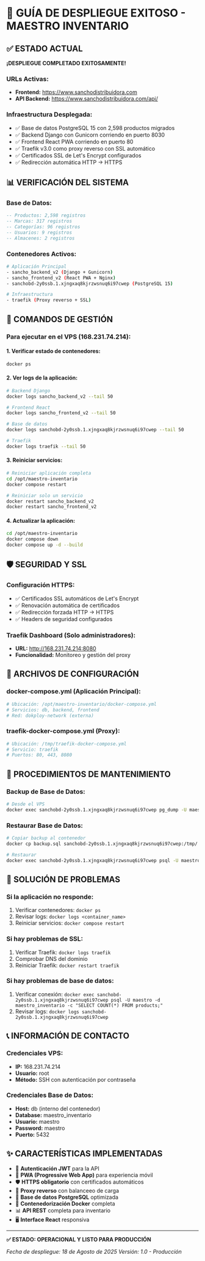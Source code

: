 # 🚀 GUÍA DE DESPLIEGUE EXITOSO - MAESTRO INVENTARIO

## ✅ ESTADO ACTUAL
**¡DESPLIEGUE COMPLETADO EXITOSAMENTE!**

### URLs Activas:
- **Frontend:** https://www.sanchodistribuidora.com
- **API Backend:** https://www.sanchodistribuidora.com/api/

### Infraestructura Desplegada:
- ✅ Base de datos PostgreSQL 15 con 2,598 productos migrados
- ✅ Backend Django con Gunicorn corriendo en puerto 8030
- ✅ Frontend React PWA corriendo en puerto 80
- ✅ Traefik v3.0 como proxy reverso con SSL automático
- ✅ Certificados SSL de Let's Encrypt configurados
- ✅ Redirección automática HTTP → HTTPS

## 📊 VERIFICACIÓN DEL SISTEMA

### Base de Datos:
```sql
-- Productos: 2,598 registros
-- Marcas: 317 registros  
-- Categorías: 96 registros
-- Usuarios: 9 registros
-- Almacenes: 2 registros
```

### Contenedores Activos:
```bash
# Aplicación Principal
- sancho_backend_v2 (Django + Gunicorn)
- sancho_frontend_v2 (React PWA + Nginx)
- sanchobd-2y0ssb.1.xjngxaq8kjrzwsnuq6i97cwep (PostgreSQL 15)

# Infraestructura
- traefik (Proxy reverso + SSL)
```

## 🔧 COMANDOS DE GESTIÓN

### Para ejecutar en el VPS (168.231.74.214):

#### 1. Verificar estado de contenedores:
```bash
docker ps
```

#### 2. Ver logs de la aplicación:
```bash
# Backend Django
docker logs sancho_backend_v2 --tail 50

# Frontend React
docker logs sancho_frontend_v2 --tail 50

# Base de datos
docker logs sanchobd-2y0ssb.1.xjngxaq8kjrzwsnuq6i97cwep --tail 50

# Traefik
docker logs traefik --tail 50
```

#### 3. Reiniciar servicios:
```bash
# Reiniciar aplicación completa
cd /opt/maestro-inventario
docker compose restart

# Reiniciar solo un servicio
docker restart sancho_backend_v2
docker restart sancho_frontend_v2
```

#### 4. Actualizar la aplicación:
```bash
cd /opt/maestro-inventario
docker compose down
docker compose up -d --build
```

## 🛡️ SEGURIDAD Y SSL

### Configuración HTTPS:
- ✅ Certificados SSL automáticos de Let's Encrypt
- ✅ Renovación automática de certificados
- ✅ Redirección forzada HTTP → HTTPS
- ✅ Headers de seguridad configurados

### Traefik Dashboard (Solo administradores):
- **URL:** http://168.231.74.214:8080
- **Funcionalidad:** Monitoreo y gestión del proxy

## 📁 ARCHIVOS DE CONFIGURACIÓN

### docker-compose.yml (Aplicación Principal):
```yaml
# Ubicación: /opt/maestro-inventario/docker-compose.yml
# Servicios: db, backend, frontend
# Red: dokploy-network (externa)
```

### traefik-docker-compose.yml (Proxy):
```yaml
# Ubicación: /tmp/traefik-docker-compose.yml
# Servicio: traefik
# Puertos: 80, 443, 8080
```

## 🔄 PROCEDIMIENTOS DE MANTENIMIENTO

### Backup de Base de Datos:
```bash
# Desde el VPS
docker exec sanchobd-2y0ssb.1.xjngxaq8kjrzwsnuq6i97cwep pg_dump -U maestro -d maestro_inventario > backup_$(date +%Y%m%d_%H%M%S).sql
```

### Restaurar Base de Datos:
```bash
# Copiar backup al contenedor
docker cp backup.sql sanchobd-2y0ssb.1.xjngxaq8kjrzwsnuq6i97cwep:/tmp/

# Restaurar
docker exec sanchobd-2y0ssb.1.xjngxaq8kjrzwsnuq6i97cwep psql -U maestro -d maestro_inventario -f /tmp/backup.sql
```

## 🚨 SOLUCIÓN DE PROBLEMAS

### Si la aplicación no responde:
1. Verificar contenedores: `docker ps`
2. Revisar logs: `docker logs <container_name>`
3. Reiniciar servicios: `docker compose restart`

### Si hay problemas de SSL:
1. Verificar Traefik: `docker logs traefik`
2. Comprobar DNS del dominio
3. Reiniciar Traefik: `docker restart traefik`

### Si hay problemas de base de datos:
1. Verificar conexión: `docker exec sanchobd-2y0ssb.1.xjngxaq8kjrzwsnuq6i97cwep psql -U maestro -d maestro_inventario -c "SELECT COUNT(*) FROM products;"`
2. Revisar logs: `docker logs sanchobd-2y0ssb.1.xjngxaq8kjrzwsnuq6i97cwep`

## 📞 INFORMACIÓN DE CONTACTO

### Credenciales VPS:
- **IP:** 168.231.74.214
- **Usuario:** root
- **Método:** SSH con autenticación por contraseña

### Credenciales Base de Datos:
- **Host:** db (interno del contenedor)
- **Database:** maestro_inventario
- **Usuario:** maestro
- **Password:** maestro
- **Puerto:** 5432

## ✨ CARACTERÍSTICAS IMPLEMENTADAS

- 🔐 **Autenticación JWT** para la API
- 📱 **PWA (Progressive Web App)** para experiencia móvil
- 🛡️ **HTTPS obligatorio** con certificados automáticos
- 🔄 **Proxy reverso** con balanceeo de carga
- 💾 **Base de datos PostgreSQL** optimizada
- 🐳 **Contenedorización Docker** completa
- 📊 **API REST** completa para inventario
- 🖥️ **Interface React** responsiva

---

**✅ ESTADO: OPERACIONAL Y LISTO PARA PRODUCCIÓN**

*Fecha de despliegue: 18 de Agosto de 2025*
*Versión: 1.0 - Producción*
